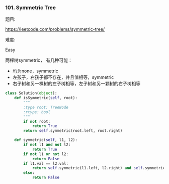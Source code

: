 ### 101. Symmetric Tree

题目:

<https://leetcode.com/problems/symmetric-tree/>


难度:

Easy


两棵树symmetric， 有几种可能：

- 均为none，symmetric
- 左孩子，右孩子都不存在，并且值相等，symmetric
- 右子树和另一棵树的左子树相等，左子树和另一颗树的右子树相等

```python
class Solution(object):
    def isSymmetric(self, root):
        """
        :type root: TreeNode
        :rtype: bool
        """
        if not root:
            return True
        return self.symmetric(root.left, root.right)

    def symmetric(self, l1, l2):
        if not l1 and not l2:
            return True
        if not l1 or not l2:
            return False
        if l1.val == l2.val:
            return self.symmetric(l1.left, l2.right) and self.symmetric(l1.right, l2.left)
        else:
            return False
```




